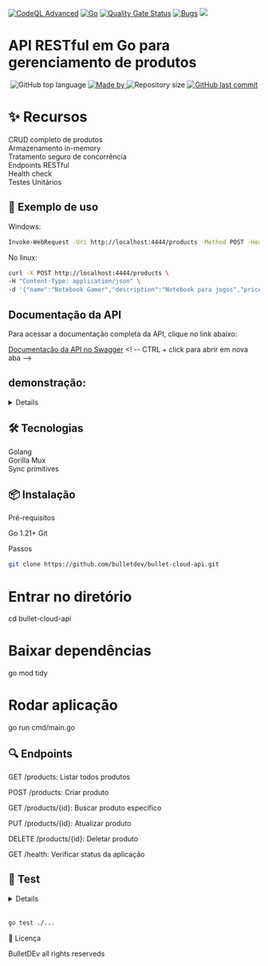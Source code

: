 <p align="center">
  
[![CodeQL Advanced](https://github.com/Bulletdev/bullet-cloud-api/actions/workflows/codeql.yml/badge.svg)](https://github.com/Bulletdev/bullet-cloud-api/actions/workflows/codeql.yml)
[![Go](https://github.com/Bulletdev/bullet-cloud-api/actions/workflows/go.yml/badge.svg)](https://github.com/Bulletdev/bullet-cloud-api/actions/workflows/go.yml)
[![Quality Gate Status](https://sonarcloud.io/api/project_badges/measure?project=Bulletdev_Arremate-certo&metric=alert_status)](https://sonarcloud.io/summary/new_code?id=Bulletdev_Arremate-certo)
[![Bugs](https://sonarcloud.io/api/project_badges/measure?project=Bulletdev_Arremate-certo&metric=bugs)](https://sonarcloud.io/summary/new_code?id=Bulletdev_Arremate-certo)
<img src="https://img.shields.io/badge/status-Produção-Blue"> 
</p>     
   
# API RESTful em Go para gerenciamento de produtos       
 
<p align="center"> 
  <img alt="GitHub top language" src="https://img.shields.io/github/languages/top/Bulletdev/bullet-cloud-api?color=04D361&labelColor=000000">  
  
  <a href="https://www.linkedin.com/in/Michael-Bullet/">
    <img alt="Made by" src="https://img.shields.io/static/v1?label=made%20by&message=Michael%20Bullet&color=04D361&labelColor=000000">
  </a>  
  
  <img alt="Repository size" src="https://img.shields.io/github/repo-size/bulletdev/bullet-cloud-api?color=04D361&labelColor=000000">
  
  <a href="https://github.com/Bulletdev/linktree/commits/master">
    <img alt="GitHub last commit" src="https://img.shields.io/github/last-commit/bulletdev/bullet-cloud-api?color=04D361&labelColor=000000">
  </a>
</p>

# ✨ Recursos
<div>
CRUD completo de produtos 
</div>  
  
<div> 
Armazenamento in-memory 
</div> 

<div>
Tratamento seguro de concorrência
</div> 

<div>
Endpoints RESTful
</div> 

<div>
Health check
</div> 

<div> 
Testes Unitários 

</div> 


## 🚀 Exemplo de uso

 Windows: 
 
```bash
Invoke-WebRequest -Uri http://localhost:4444/products -Method POST -Headers @{"Content-Type"="application/json"} -Body '{"name":"Notebook Gamer","description":"Notebook para jogos","price":5999.99,"category":"Eletronicos"}'
```
No linux: 

```bash
curl -X POST http://localhost:4444/products \
-H "Content-Type: application/json" \
-d '{"name":"Notebook Gamer","description":"Notebook para jogos","price":5999.99,"category":"Eletronicos"}'
```
## Documentação da API

Para acessar a documentação completa da API, clique no link abaixo:

[Documentação da API no Swagger](https://app.swaggerhub.com/apis-docs/bulletcloud/Estoque/1.1) <! -- CTRL + click para abrir em nova aba -->



## demonstração: 

<details>
<img src="/public/teste2.jpeg">
</details>


## 🛠 Tecnologias

<div>
Golang
</div> 

<div>  
Gorilla Mux
</div> 

<div>
Sync primitives
</div> 



## 📦 Instalação

Pré-requisitos

Go 1.21+
Git

Passos
```bash
git clone https://github.com/bulletdev/bullet-cloud-api.git
```
# Entrar no diretório
cd bullet-cloud-api

# Baixar dependências
go mod tidy

# Rodar aplicação
go run cmd/main.go





## 🔍 Endpoints

<div>
  
GET /products: Listar todos produtos

POST /products: Criar produto

GET /products/{id}: Buscar produto específico

PUT /products/{id}: Atualizar produto

DELETE /products/{id}: Deletar produto

GET /health: Verificar status da aplicação

</div> 

## 🧪 Test

<details>
<img src="/public/demo2.png">
</details>

```bash

go test ./...
```

📄 Licença

BulletDEv all rights reserveds



